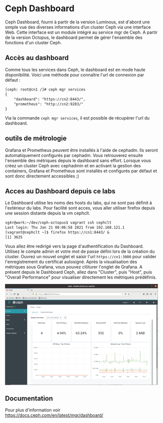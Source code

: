 # Ceph Dashboard
Ceph Dashboard, fourni à partir de la version Luminous, est d'abord une simple vue des diverses informations d’un cluster Ceph via une interface Web.
Cette interface est un module intégré au service mgr de Ceph.
A partir de la version Octopus, le dashboard permet de gérer l'ensemble des fonctions d'un cluster Ceph.

## Accès au dashboard
Comme tous les services dans Ceph, le dashboard est en mode haute disponibilité. Voici une méthode pour connaître l'url de connexion par défaut :
```
[ceph: root@cn1 /]# ceph mgr services
{
    "dashboard": "https://cn2:8443/",
    "prometheus": "http://cn2:9283/"
}
```
Via la commande ```ceph mgr services```, il est possible de récupérer l'url du dashboard. 
## outils de métrologie
Grafana et Prometheus peuvent être installés à l'aide de cephadm. Ils seront automatiquement configurés par cephadm. Vous retrouverez ensuite l'ensemble des métriques depuis le dashboard sans effort. Lorsque vous créez un cluster Ceph avec cephadmin et en activant la gestion des containers, Grafana et Prometheus sont installés et configurés par défaut et sont donc directement accessibles ;)
## Acces au Dashboard depuis ce labs
Le Dashboard utilise les noms des hosts du labs, qui ne sont pas définit à l'extérieur du labs. Pour facilité sont acces, vous aller utiliser firefox depuis une session distante depuis la vm cephclt.
```
sg4r@work:~/dev/ceph-octopus$ vagrant ssh cephclt
Last login: Thu Jan 21 08:06:58 2021 from 192.168.121.1
[vagrant@cephclt ~]$ firefox https://cn1:8443/ &
[1] 3625
```
Vous allez être redirigé vers la page d'authentification du Dashboard. Utilisez le compte admin et votre mot de passe défini lors de la création du cluster.
Ouvrez un nouvel onglet et saisir l'url ```https://cn1:3000``` pour valider l'enregistrement du certificat autosigné. Après la visualisation des métriques sous Grafana, vous pouvez clôturer l'onglet de Grafana.
A présent depuis le Dashboard Ceph, allez dans "Cluster", puis "Host", puis "Overall Performance" pour visualiser directement les métriques prédéfinis.

![cephdashhostperformance](cephdashhostperformance.png)
## Documentation
Pour plus d’information voir https://docs.ceph.com/en/latest/mgr/dashboard/
